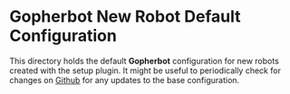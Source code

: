 # Gopherbot New Robot Default Configuration

This directory holds the default **Gopherbot** configuration for new robots created with the setup plugin. It might be useful to periodically check for changes on [Github](https://github.com/lnxjedi/gopherbot/tree/master/robot.skel) for any updates to the base configuration.
